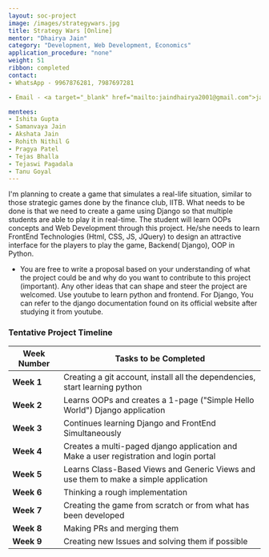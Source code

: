 ```yaml
---
layout: soc-project
image: /images/strategywars.jpg
title: Strategy Wars [Online]
mentor: "Dhairya Jain"
category: "Development, Web Development, Economics"
application_procedure: "none"
weight: 51
ribbon: completed
contact:
- WhatsApp - 9967876281, 7987697281

- Email - <a target="_blank" href="mailto:jaindhairya2001@gmail.com">jaindhairya2001@gmail.com</a>

mentees:
- Ishita Gupta
- Samanvaya Jain
- Akshata Jain
- Rohith Nithil G
- Pragya Patel
- Tejas Bhalla
- Tejaswi Pagadala
- Tanu Goyal
---
```


I'm planning to create a game that simulates a real-life situation, similar to those strategic games done by the finance club, IITB. What needs to be done is that we need to create a game using Django so that multiple students are able to play it in real-time. The student will learn OOPs concepts and Web Development through this project. He/she needs to learn FrontEnd Technologies (Html, CSS, JS, JQuery) to design an attractive interface for the players to play the game, Backend( Django), OOP in Python. 

<!--break-->

- You are free to write a proposal based on your understanding of what the project could be and why do you want to contribute to this project (important). Any other ideas that can shape and steer the project are welcomed.
Use youtube to learn python and frontend. For Django, You can refer to the django documentation found on its official website after studying it from youtube. 

### Tentative Project Timeline
<!--break-->

|Week Number  | Tasks to be Completed|
|--- | --- | 
|**Week 1** |Creating a git account, install all the dependencies, start learning python|
|**Week 2** |Learns OOPs and creates a 1-page ("Simple Hello World") Django application|
|**Week 3** |Continues learning Django and FrontEnd Simultaneously |
|**Week 4** |Creates a multi-paged django application and Make a user registration and login portal|
|**Week 5** |Learns Class-Based Views and  Generic Views and use them to make a simple application|
|**Week 6** |Thinking a rough implementation|
|**Week 7** | Creating the game from scratch or from what has been developed|
|**Week 8** |Making PRs and merging them|
|**Week 9** | Creating new Issues and solving them if possible|
